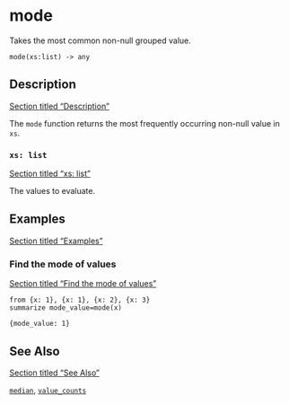 # mode

Takes the most common non-null grouped value.

```tql
mode(xs:list) -> any
```

## Description

[Section titled “Description”](#description)

The `mode` function returns the most frequently occurring non-null value in `xs`.

### `xs: list`

[Section titled “xs: list”](#xs-list)

The values to evaluate.

## Examples

[Section titled “Examples”](#examples)

### Find the mode of values

[Section titled “Find the mode of values”](#find-the-mode-of-values)

```tql
from {x: 1}, {x: 1}, {x: 2}, {x: 3}
summarize mode_value=mode(x)
```

```tql
{mode_value: 1}
```

## See Also

[Section titled “See Also”](#see-also)

[`median`](/reference/functions/median), [`value_counts`](/reference/functions/value_counts)